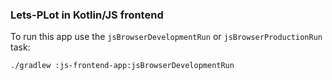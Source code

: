 ### Lets-PLot in Kotlin/JS frontend

To run this app use the `jsBrowserDevelopmentRun` or `jsBrowserProductionRun` task:

```
./gradlew :js-frontend-app:jsBrowserDevelopmentRun
```